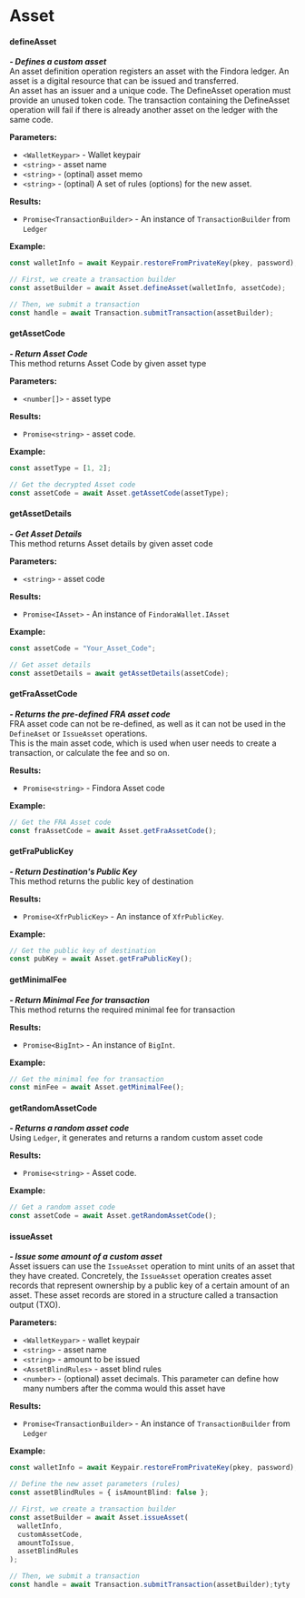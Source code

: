 # Asset



#### defineAsset[​](https://wiki.findora.org/docs/developers/utxo/sdk-api/sdk\_api\_asset#defineasset) <a href="#defineasset" id="defineasset"></a>

_**- Defines a custom asset**_\
An asset definition operation registers an asset with the Findora ledger. An asset is a digital resource that can be issued and transferred.\
An asset has an issuer and a unique code. The DefineAsset operation must provide an unused token code. The transaction containing the DefineAsset operation will fail if there is already another asset on the ledger with the same code.

**Parameters:**[**​**](https://wiki.findora.org/docs/developers/utxo/sdk-api/sdk\_api\_asset#parameters)

* &#x20; `<WalletKeypar>` - Wallet keypair
* &#x20; `<string>` - asset name
* &#x20; `<string>` - (optinal) asset memo
* &#x20; `<string>` - (optinal) A set of rules (options) for the new asset.

**Results:**[**​**](https://wiki.findora.org/docs/developers/utxo/sdk-api/sdk\_api\_asset#results)

* &#x20; `Promise<TransactionBuilder>` - An instance of `TransactionBuilder` from `Ledger`

**Example:**[**​**](https://wiki.findora.org/docs/developers/utxo/sdk-api/sdk\_api\_asset#example)

```typescript
const walletInfo = await Keypair.restoreFromPrivateKey(pkey, password);

// First, we create a transaction builder
const assetBuilder = await Asset.defineAsset(walletInfo, assetCode);

// Then, we submit a transaction
const handle = await Transaction.submitTransaction(assetBuilder);
```

#### getAssetCode[​](https://wiki.findora.org/docs/developers/utxo/sdk-api/sdk\_api\_asset#getassetcode) <a href="#getassetcode" id="getassetcode"></a>

_**- Return Asset Code**_\
This method returns Asset Code by given asset type

**Parameters:**[**​**](https://wiki.findora.org/docs/developers/utxo/sdk-api/sdk\_api\_asset#parameters-1)

* &#x20; `<number[]>` - asset type

**Results:**[**​**](https://wiki.findora.org/docs/developers/utxo/sdk-api/sdk\_api\_asset#results-1)

* &#x20; `Promise<string>` - asset code.

**Example:**[**​**](https://wiki.findora.org/docs/developers/utxo/sdk-api/sdk\_api\_asset#example-1)

```typescript
const assetType = [1, 2];

// Get the decrypted Asset code
const assetCode = await Asset.getAssetCode(assetType);
```

#### getAssetDetails[​](https://wiki.findora.org/docs/developers/utxo/sdk-api/sdk\_api\_asset#getassetdetails) <a href="#getassetdetails" id="getassetdetails"></a>

_**- Get Asset Details**_\
This method returns Asset details by given asset code

**Parameters:**[**​**](https://wiki.findora.org/docs/developers/utxo/sdk-api/sdk\_api\_asset#parameters-2)

* &#x20; `<string>` - asset code

**Results:**[**​**](https://wiki.findora.org/docs/developers/utxo/sdk-api/sdk\_api\_asset#results-2)

* &#x20; `Promise<IAsset>` - An instance of `FindoraWallet.IAsset`

**Example:**[**​**](https://wiki.findora.org/docs/developers/utxo/sdk-api/sdk\_api\_asset#example-2)

```typescript
const assetCode = "Your_Asset_Code";

// Get asset details
const assetDetails = await getAssetDetails(assetCode);
```

#### getFraAssetCode[​](https://wiki.findora.org/docs/developers/utxo/sdk-api/sdk\_api\_asset#getfraassetcode) <a href="#getfraassetcode" id="getfraassetcode"></a>

_**- Returns the pre-defined FRA asset code**_\
FRA asset code can not be re-defined, as well as it can not be used in the `DefineAset` or `IssueAsset` operations.\
This is the main asset code, which is used when user needs to create a transaction, or calculate the fee and so on.

**Results:**[**​**](https://wiki.findora.org/docs/developers/utxo/sdk-api/sdk\_api\_asset#results-3)

* &#x20; `Promise<string>` - Findora Asset code

**Example:**[**​**](https://wiki.findora.org/docs/developers/utxo/sdk-api/sdk\_api\_asset#example-3)

```typescript
// Get the FRA Asset code
const fraAssetCode = await Asset.getFraAssetCode();
```

#### getFraPublicKey[​](https://wiki.findora.org/docs/developers/utxo/sdk-api/sdk\_api\_asset#getfrapublickey) <a href="#getfrapublickey" id="getfrapublickey"></a>

_**- Return Destination's Public Key**_\
This method returns the public key of destination

**Results:**[**​**](https://wiki.findora.org/docs/developers/utxo/sdk-api/sdk\_api\_asset#results-4)

* &#x20; `Promise<XfrPublicKey>` - An instance of `XfrPublicKey`.

**Example:**[**​**](https://wiki.findora.org/docs/developers/utxo/sdk-api/sdk\_api\_asset#example-4)

```typescript
// Get the public key of destination
const pubKey = await Asset.getFraPublicKey();
```

#### getMinimalFee[​](https://wiki.findora.org/docs/developers/utxo/sdk-api/sdk\_api\_asset#getminimalfee) <a href="#getminimalfee" id="getminimalfee"></a>

_**- Return Minimal Fee for transaction**_\
This method returns the required minimal fee for transaction

**Results:**[**​**](https://wiki.findora.org/docs/developers/utxo/sdk-api/sdk\_api\_asset#results-5)

* &#x20; `Promise<BigInt>` - An instance of `BigInt`.

**Example:**[**​**](https://wiki.findora.org/docs/developers/utxo/sdk-api/sdk\_api\_asset#example-5)

```typescript
// Get the minimal fee for transaction
const minFee = await Asset.getMinimalFee();
```

#### getRandomAssetCode[​](https://wiki.findora.org/docs/developers/utxo/sdk-api/sdk\_api\_asset#getrandomassetcode) <a href="#getrandomassetcode" id="getrandomassetcode"></a>

_**- Returns a random asset code**_\
Using `Ledger`, it generates and returns a random custom asset code

**Results:**[**​**](https://wiki.findora.org/docs/developers/utxo/sdk-api/sdk\_api\_asset#results-6)

* &#x20; `Promise<string>` - Asset code.

**Example:**[**​**](https://wiki.findora.org/docs/developers/utxo/sdk-api/sdk\_api\_asset#example-6)

```typescript
// Get a random asset code
const assetCode = await Asset.getRandomAssetCode();
```

#### issueAsset[​](https://wiki.findora.org/docs/developers/utxo/sdk-api/sdk\_api\_asset#issueasset) <a href="#issueasset" id="issueasset"></a>

_**- Issue some amount of a custom asset**_\
Asset issuers can use the `IssueAsset` operation to mint units of an asset that they have created. Concretely, the `IssueAsset` operation creates asset records that represent ownership by a public key of a certain amount of an asset. These asset records are stored in a structure called a transaction output (TXO).

**Parameters:**[**​**](https://wiki.findora.org/docs/developers/utxo/sdk-api/sdk\_api\_asset#parameters-3)

* &#x20; `<WalletKeypar>` - wallet keypair
* &#x20; `<string>` - asset name
* &#x20; `<string>` - amount to be issued
* &#x20; `<AssetBlindRules>` - asset blind rules
* &#x20; `<number>` - (optional) asset decimals. This parameter can define how many numbers after the comma would this asset have

**Results:**[**​**](https://wiki.findora.org/docs/developers/utxo/sdk-api/sdk\_api\_asset#results-7)

* &#x20; `Promise<TransactionBuilder>` - An instance of `TransactionBuilder` from `Ledger`

**Example:**[**​**](https://wiki.findora.org/docs/developers/utxo/sdk-api/sdk\_api\_asset#example-7)

```typescript
const walletInfo = await Keypair.restoreFromPrivateKey(pkey, password);

// Define the new asset parameters (rules)
const assetBlindRules = { isAmountBlind: false };

// First, we create a transaction builder
const assetBuilder = await Asset.issueAsset(
  walletInfo,
  customAssetCode,
  amountToIssue,
  assetBlindRules
);

// Then, we submit a transaction
const handle = await Transaction.submitTransaction(assetBuilder);tyty
```

